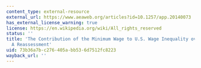 ```yaml
---
content_type: external-resource
external_url: https://www.aeaweb.org/articles?id=10.1257/app.20140073
has_external_license_warning: true
license: https://en.wikipedia.org/wiki/All_rights_reserved
status: ''
title: 'The Contribution of the Minimum Wage to U.S. Wage Inequality over Three Decades:
  A Reassessment'
uid: 73b36a7b-c276-405a-bb53-6d7512fc8223
wayback_url: ''
---
```

